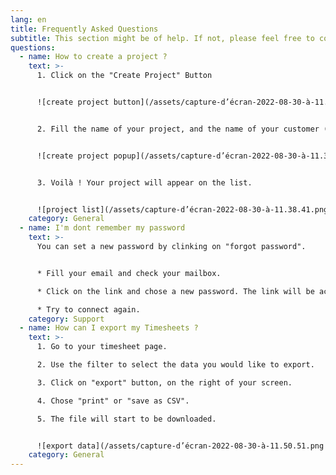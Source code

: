 ```yaml
---
lang: en
title: Frequently Asked Questions
subtitle: This section might be of help. If not, please feel free to contact us !
questions:
  - name: How to create a project ?
    text: >-
      1. Click on the "Create Project" Button


      ![create project button](/assets/capture-d’écran-2022-08-30-à-11.37.10.png "create project button")


      2. Fill the name of your project, and the name of your customer (not required). Then click on "create" button.


      ![create project popup](/assets/capture-d’écran-2022-08-30-à-11.37.38.png "create project popup")


      3. Voilà ! Your project will appear on the list.


      ![project list](/assets/capture-d’écran-2022-08-30-à-11.38.41.png "project list")
    category: General
  - name: I'm dont remember my password
    text: >-
      You can set a new password by clinking on "forgot password".


      * Fill your email and check your mailbox. 

      * Click on the link and chose a new password. The link will be active 15 minutes.

      * Try to connect again.
    category: Support
  - name: How can I export my Timesheets ?
    text: >-
      1. Go to your timesheet page.

      2. Use the filter to select the data you would like to export.

      3. Click on "export" button, on the right of your screen.

      4. Chose "print" or "save as CSV".

      5. The file will start to be downloaded.


      ![export data](/assets/capture-d’écran-2022-08-30-à-11.50.51.png "export data")
    category: General
---
```

